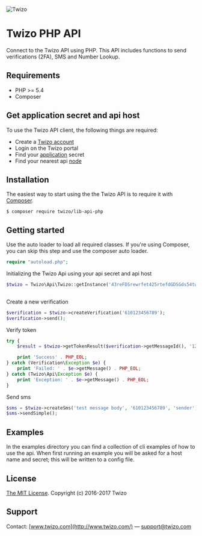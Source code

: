![Twizo](https://www.twizo.com/wp-content/themes/twizo/_/images/twizo-logo-0474ce6f.png) 


# Twizo PHP API #

Connect to the Twizo API using PHP. This API includes functions to send verifications (2FA), SMS and Number Lookup.

## Requirements ##
* PHP >= 5.4
* Composer

## Get application secret and api host ##
To use the Twizo API client, the following things are required:

* Create a [Twizo account](https://register.twizo.com/)
* Login on the Twizo portal
* Find your [application](https://portal.twizo.com/applications/) secret
* Find your nearest api [node](https://www.twizo.com/developers/documentation/#introduction_api-url)

## Installation ##

The easiest way to start using the the Twizo API is to require it with [Composer](http://getcomposer.org/doc/00-intro.md).

	$ composer require twizo/lib-api-php

## Getting started ##

Use the auto loader to load all required classes. If you're using Composer, you can skip this step and use the composer auto loader.

```php
require "autoload.php";
```

Initializing the Twizo Api using your api secret and api host

```php
$twizo = Twizo\Api\Twizo::getInstance('43reFDSrewrfet425rtefdGDSGds54twegdsgHaFST2refwd', 'api-asia-01.twizo.com');
	
```

Create a new verification

```php
$verification = $twizo->createVerification('610123456789');
$verification->send();
```

Verify token

```php
try {
    $result = $twizo->getTokenResult($verification->getMessageId(), '12345');

    print 'Success' . PHP_EOL;
} catch (Verification\Exception $e) {
    print 'Failed: ' . $e->getMessage() . PHP_EOL;
} catch (Twizo\Api\Exception $e) {
    print 'Exception: ' . $e->getMessage() . PHP_EOL;
}
```

Send sms

```php
$sms = $twizo->createSms('test message body', '610123456789', 'sender');
$sms->sendSimple();
```

## Examples ##

In the examples directory you can find a collection of cli examples of how to use the api.
When first running an example you will be asked for a host name and secret; this will be written to a config file.

## License ##
[The MIT License](https://opensource.org/licenses/mit-license.php).
Copyright (c) 2016-2017 Twizo

## Support ##
Contact: [www.twizo.com](http://www.twizo.com/) — support@twizo.com
